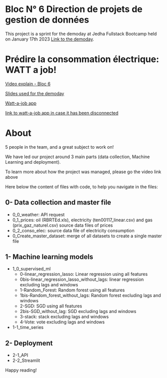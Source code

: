 # Bloc N° 6 Direction de projets de gestion de données
This project is a sprint for the demoday at Jedha Fullstack Bootcamp held on January 17th 2023 [Link to the demoday](https://youtu.be/cRNy1-rTXYg?t=2917).

# Prédire la consommation électrique: WATT a job!
[Video explain - Bloc 6](https://share.vidyard.com/watch/nzSSYR5vWzUZFS3CSavzh7?)

[Slides used for the demoday](https://docs.google.com/presentation/d/1V10sNomsMMYLlvwJbftaKjHNslNxmAU7R3Xtqs5fT3c/edit#slide=id.ga5178bf3d4_2_0)

[Watt-a-job app](https://watt-a-job-app.herokuapp.com/)

[link to watt-a-job app in case it has been disconnected](https://share.vidyard.com/watch/L1Xucxqe1gNMHyHyLa5wDm?)

# About

5 people in the team, and a great subject to work on!

We have led our project around 3 main parts (data collection, Machine Learning and deployment).

To learn more about how the project was managed, please go the video link above

Here below the content of files with code, to help you navigate in the files:

## 0- Data collection and master file
- 0_0_weather: API request
- 0_1_prices: oil (RBRTEd.xls), electricity (ten00117_linear.csv) and gas (prix_gaz_naturel.csv) source data files of prices
- 0_2_conso_elec: source data file of electricity consumption
- 0_Create_master_dataset: merge of all datasets to create a single master file

## 1- Machine learning models
- 1_0_supervised_ml
  - 0-linear_regression_lasso: Linear regression using all features
  - 0bis-linear_regression_lasso_without_lags: linear regression excluding lags and windows
  - 1-Random_Forest: Random forest using all features
  - 1bis-Random_forest_without_lags: Random forest excluding lags and windows
  - 2-SGD: SGD using all features
  - 2bis-SGD_without_lag: SGD excluding lags and windows
  - 3-stack: stack excluding lags and windows
  - 4-Vote: vote excluding lags and windows
- 1-1_time_series
## 2- Deployment
- 2-1_API
- 2-2_Streamlit



Happy reading!

